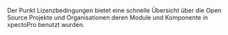 Der Punkt Lizenzbedingungen bietet eine schnelle Übersicht über die Open Source Projekte und Organisationen deren Module und  Komponente in xpectoPro benutzt wurden.
